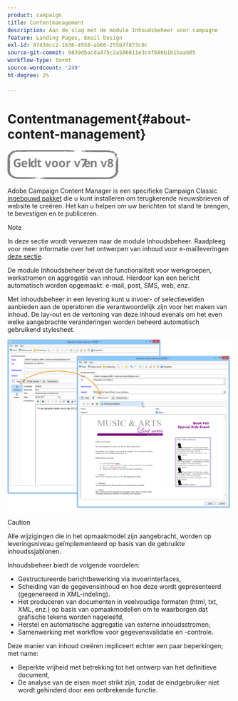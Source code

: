 ```yaml
---
product: campaign
title: Contentmanagement
description: Aan de slag met de module Inhoudsbeheer voor campagne
feature: Landing Pages, Email Design
exl-id: 87434cc2-1636-4558-ab60-255b7f873c0c
source-git-commit: 9839dbacda475c2a586811e3c4f686b1b1baab05
workflow-type: tm+mt
source-wordcount: '249'
ht-degree: 2%

---
```


# Contentmanagement{#about-content-management}

![](../../assets/common.svg)

Adobe Campaign Content Manager is een specifieke Campaign Classic [ingebouwd pakket](../../installation/using/installing-campaign-standard-packages.md) die u kunt installeren om terugkerende nieuwsbrieven of website te creëren. Het kan u helpen om uw berichten tot stand te brengen, te bevestigen en te publiceren.

>[!NOTE]
>
>In deze sectie wordt verwezen naar de module Inhoudsbeheer. Raadpleeg voor meer informatie over het ontwerpen van inhoud voor e-mailleveringen [deze sectie](defining-the-email-content.md).

De module Inhoudsbeheer bevat de functionaliteit voor werkgroepen, werkstromen en aggregatie van inhoud. Hierdoor kan een bericht automatisch worden opgemaakt: e-mail, post, SMS, web, enz.

Met inhoudsbeheer in een levering kunt u invoer- of selectievelden aanbieden aan de operatoren die verantwoordelijk zijn voor het maken van inhoud. De lay-out en de vertoning van deze inhoud evenals om het even welke aangebrachte veranderingen worden beheerd automatisch gebruikend stylesheet.

![](assets/s_ncs_content_create_content_sample.png)

>[!CAUTION]
>
>Alle wijzigingen die in het opmaakmodel zijn aangebracht, worden op leveringsniveau geïmplementeerd op basis van de gebruikte inhoudssjablonen.

Inhoudsbeheer biedt de volgende voordelen:

* Gestructureerde berichtbewerking via invoerinterfaces,
* Scheiding van de gegevensinhoud en hoe deze wordt gepresenteerd (gegenereerd in XML-indeling).
* Het produceren van documenten in veelvoudige formaten (html, txt, XML, enz.) op basis van opmaakmodellen om te waarborgen dat grafische tekens worden nageleefd,
* Herstel en automatische aggregatie van externe inhoudsstromen;
* Samenwerking met workflow voor gegevensvalidatie en -controle.

Deze manier van inhoud creëren impliceert echter een paar beperkingen; met name:

* Beperkte vrijheid met betrekking tot het ontwerp van het definitieve document,
* De analyse van de eisen moet strikt zijn, zodat de eindgebruiker niet wordt gehinderd door een ontbrekende functie.
